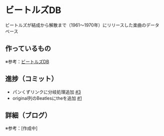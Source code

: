 # ビートルズDB

ビートルズが結成から解散まで（1961〜1970年）にリリースした楽曲のデータベース

## 作っているもの

※参考：[ビートルズDB](https://beatles-db.vercel.app/)

## 進捗（コミット）

- パンくずリンクに分岐処理追加 [#3](https://github.com/ryo-i/beatles-db/issues/3)
- original列のBeatlesにtheを追加 [#1](https://github.com/ryo-i/beatles-db/issues/1)

## 詳細（ブログ）

※参考：[作成中]